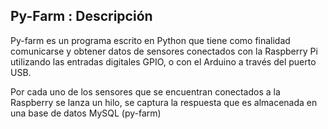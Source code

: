 ## Py-Farm : Descripción

Py-farm es un programa escrito en Python que tiene como finalidad comunicarse y obtener datos de sensores conectados 
con la Raspberry Pi utilizando las entradas digitales GPIO, o con el Arduino a través del puerto USB.

Por cada uno de los sensores que se encuentran conectados a la Raspberry se lanza un hilo, se captura la respuesta que 
es almacenada en una base de datos MySQL (py-farm)

